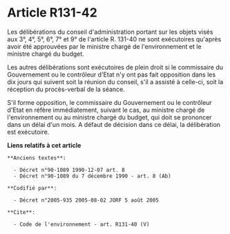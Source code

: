 # Article R131-42

Les délibérations du conseil d'administration portant sur les objets visés aux 3°, 4°, 5°, 6°, 7° et 9° de l'article R.
131-40 ne sont exécutoires qu'après avoir été approuvées par le ministre chargé de l'environnement et le ministre chargé du
budget.

Les autres délibérations sont exécutoires de plein droit si le commissaire du Gouvernement ou le contrôleur d'Etat n'y ont
pas fait opposition dans les dix jours qui suivent soit la réunion du conseil, s'il a assisté à celle-ci, soit la réception
du procès-verbal de la séance.

S'il forme opposition, le commissaire du Gouvernement ou le contrôleur d'Etat en réfère immédiatement, suivant le cas, au
ministre chargé de l'environnement ou au ministre chargé du budget, qui doit se prononcer dans un délai d'un mois. A défaut
de décision dans ce délai, la délibération est exécutoire.

**Liens relatifs à cet article**

	**Anciens textes**:

	  - Décret n°90-1089 1990-12-07 art. 8
	  - Décret n°90-1089 du 7 décembre 1990 - art. 8 (Ab)

	**Codifié par**:

	  - Décret n°2005-935 2005-08-02 JORF 5 août 2005

	**Cite**:

	  - Code de l'environnement - art. R131-40 (V)
